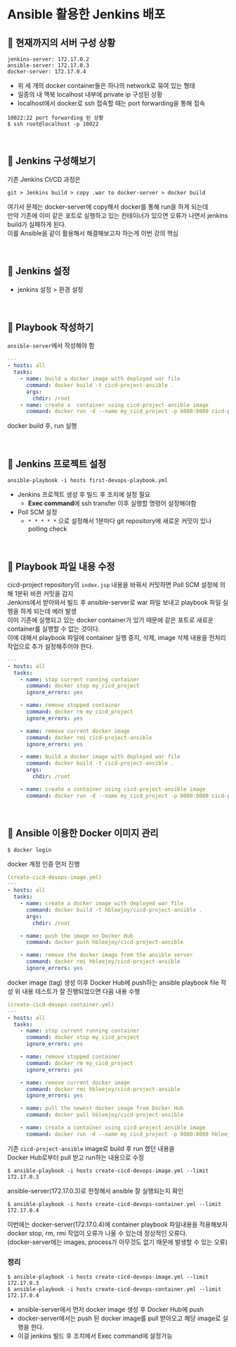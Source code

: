 # Ansible 활용한 Jenkins 배포

## :pushpin: 현재까지의 서버 구성 상황

```
jenkins-server: 172.17.0.2
ansible-server: 172.17.0.3
docker-server: 172.17.0.4
```
- 위 세 개의 docker container들은 하나의 network로 묶여 있는 형태
- 일종의 내 맥북 localhost 내부에 private ip 구성된 상황
- localhost에서 docker로 ssh 접속할 때는 port forwarding을 통해 접속
```shell
10022:22 port forwarding 된 상황
$ ssh root@localhost -p 10022
```

<br>

## :pushpin: Jenkins 구성해보기

기존 Jenkins CI/CD 과정은
```
git > Jenkins build > copy .war to docker-server > docker build
```
여기서 문제는 docker-server에 copy해서 docker를 통해 run을 하게 되는데  
만약 기존에 이미 같은 포트로 실행하고 있는 컨테이너가 있으면 오류가 나면서 jenkins build가 실패하게 된다.  
이를 Ansible을 같이 활용해서 해결해보고자 하는게 이번 강의 핵심

<br>

## :pushpin: Jenkins 설정
- jenkins 설정 > 환경 설정

<br>

## :pushpin: Playbook 작성하기
`ansible-server`에서 작성해야 함
```yml
---
- hosts: all
  tasks:
    - name: build a docker image with deployed war file
      command: docker build -t cicd-project-ansible .
      args:
        chdir: /root
    - name: create a  container using cicd-project-ansible image
      command: docker run -d --name my_cicd_project -p 8080:8080 cicd-project-ansible
```
docker build 후, run 실행

<br>

## :pushpin: Jenkins 프로젝트 설정
```shell
ansible-playbook -i hosts first-devops-playbook.yml
```
- Jenkins 프로젝트 생성 후 빌드 후 조치에 설정 필요
  - **Exec command**에 ssh transfer 이후 실행할 명령어 설정해야함
- Poll SCM 설정
  - `* * * * *` 으로 설정해서 1분마다 git repository에 새로운 커밋이 있나 polling check

<br>

## :pushpin: Playbook 파일 내용 수정
cicd-project repository의 `index.jsp` 내용을 바꿔서 커밋하면 Poll SCM 설정에 의해 1분뒤 바뀐 커밋을 감지  
Jenkins에서 받아와서 빌드 후 ansible-server로 war 파일 보내고 playbook 파일 실행을 하게 되는데 에러 발생  
이미 기존에 실행되고 있는 docker container가 있기 때문에 같은 포트로 새로운 container를 실행할 수 없는 것이다.  
이에 대해서 playbook 파일에 container 실행 중지, 삭제, image 삭제 내용을 전처리 작업으로 추가 설정해주어야 한다.

```yml
---
- hosts: all
  tasks:
    - name: stop current running container
      command: docker stop my_cicd_project
      ignore_errors: yes

    - name: remove stopped container
      command: docker rm my_cicd_project
      ignore_errors: yes

    - name: remove current docker image
      command: docker rmi cicd-project-ansible
      ignore_errors: yes

    - name: build a docker image with deployed war file
      command: docker build -t cicd-project-ansible .
      args:
        chdir: /root

    - name: create a container using cicd-project-ansible image
      command: docker run -d --name my_cicd_project -p 8080:8080 cicd-project-ansible
```

<br>

## :pushpin: Ansible 이용한 Docker 이미지 관리

```shell
$ docker login
```
docker 계정 인증 먼저 진행

```yml
(create-cicd-devops-image.yml)
---
- hosts: all
  tasks:
    - name: create a docker image with deployed war file
      command: docker build -t hbleejoy/cicd-project-ansible .
      args:
        chdir: /root

    - name: push the image on Docker Hub
      command: docker push hbleejoy/cicd-project-ansible

    - name: remove the docker image from the ansible server
      command: docker rmi hbleejoy/cicd-project-ansible
      ignore_errors: yes
```
docker image (tag) 생성 이후 Docker Hub에 push하는 ansible playbook file 작성
위 내용 테스트가 잘 진행되었으면 다음 내용 수행
```yml
(create-cicd-devops-container.yml)
---
- hosts: all
  tasks:
    - name: stop current running container
      command: docker stop my_cicd_project
      ignore_errors: yes

    - name: remove stopped container
      command: docker rm my_cicd_project
      ignore_errors: yes

    - name: remove current docker image
      command: docker rmi hbleejoy/cicd-project-ansible
      ignore_errors: yes

    - name: pull the newest docker image from Docker Hub
      command: docker pull hbleejoy/cicd-project-ansible

    - name: create a container using cicd-project-ansible image
      command: docker run -d --name my_cicd_project -p 8080:8080 hbleejoy/cicd-project-ansible
```
기존 `cicd-project-ansible` image로 build 후 run 했던 내용을  
Docker Hub로부터 pull 받고 run하는 내용으로 수정

```shell
$ ansible-playbook -i hosts create-cicd-devops-image.yml --limit 172.17.0.3
```
ansible-server(172.17.0.3)로 한정해서  ansible 잘 실행되는지 확인

```shell
$ ansible-playbook -i hosts create-cicd-devops-container.yml --limit 172.17.0.4
```
이번에는 docker-server(172.17.0.4)에 container playbook 파일내용을 적용해보자  
docker stop, rm, rmi 작업이 오류가 나올 수 있는데 정상적인 오류다.  
(docker-server에는 images, process가 아무것도 없기 때문에 발생할 수 있는 오류)

### 정리
```shell
$ ansible-playbook -i hosts create-cicd-devops-image.yml --limit 172.17.0.3
$ ansible-playbook -i hosts create-cicd-devops-container.yml --limit 172.17.0.4
```
- ansible-server에서 먼저 docker image 생성 후 Docker Hub에 push
- docker-server에서는 push 된 docker image를 pull 받아오고 해당 image로 실행을 한다.
- 이걸 jenkins 빌드 후 조치에서 Exec command에 설정가능